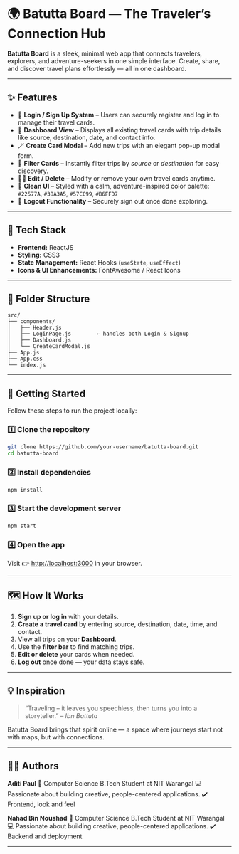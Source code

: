 # 🌍 Batutta Board — The Traveler’s Connection Hub

**Batutta Board** is a sleek, minimal web app that connects travelers, explorers, and adventure-seekers in one simple interface.
Create, share, and discover travel plans effortlessly — all in one dashboard.

---

## ✨ Features

* 🔐 **Login / Sign Up System** – Users can securely register and log in to manage their travel cards.
* 🧭 **Dashboard View** – Displays all existing travel cards with trip details like source, destination, date, and contact info.
* 🪄 **Create Card Modal** – Add new trips with an elegant pop-up modal form.
* 🧹 **Filter Cards** – Instantly filter trips by *source* or *destination* for easy discovery.
* 🧑‍💻 **Edit / Delete** – Modify or remove your own travel cards anytime.
* 🎨 **Clean UI** – Styled with a calm, adventure-inspired color palette:
  `#22577A`, `#38A3A5`, `#57CC99`, `#B6FFD7`
* 🚪 **Logout Functionality** – Securely sign out once done exploring.

---

## 🧰 Tech Stack

* **Frontend:** ReactJS
* **Styling:** CSS3
* **State Management:** React Hooks (`useState`, `useEffect`)
* **Icons & UI Enhancements:** FontAwesome / React Icons

---

## 📁 Folder Structure

```
src/
├── components/
│   ├── Header.js
│   ├── LoginPage.js        ← handles both Login & Signup
│   ├── Dashboard.js
│   └── CreateCardModal.js
├── App.js
├── App.css
└── index.js
```

---

## 🚀 Getting Started

Follow these steps to run the project locally:

### 1️⃣ Clone the repository

```bash
git clone https://github.com/your-username/batutta-board.git
cd batutta-board
```

### 2️⃣ Install dependencies

```bash
npm install
```

### 3️⃣ Start the development server

```bash
npm start
```

### 4️⃣ Open the app

Visit 👉 [http://localhost:3000](http://localhost:3000) in your browser.

---

## 🗺️ How It Works

1. **Sign up or log in** with your details.
2. **Create a travel card** by entering source, destination, date, time, and contact.
3. View all trips on your **Dashboard**.
4. Use the **filter bar** to find matching trips.
5. **Edit or delete** your cards when needed.
6. **Log out** once done — your data stays safe.

---

## 💡 Inspiration

> “Traveling – it leaves you speechless, then turns you into a storyteller.” – *Ibn Battuta*

Batutta Board brings that spirit online — a space where journeys start not with maps, but with connections.

---

## 🧑‍🎨 Authors

**Aditi Paul**
📍 Computer Science B.Tech Student at NIT Warangal 
💻 Passionate about building creative, people-centered applications.
✔️ Frontend, look and feel

**Nahad Bin Noushad**
📍 Computer Science B.Tech Student at NIT Warangal 
💻 Passionate about building creative, people-centered applications.
✔️ Backend and deployment

---


